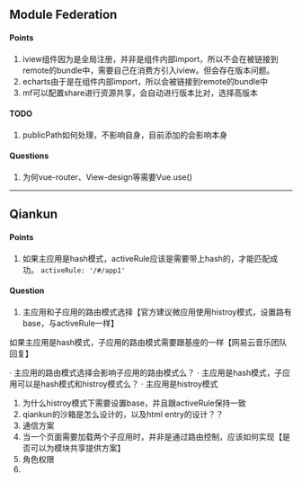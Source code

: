 ## Module Federation

#### Points
1. iview组件因为是全局注册，并非是组件内部import，所以不会在被链接到remote的bundle中，需要自己在消费方引入iview。但会存在版本问题。
2. echarts由于是在组件内部import，所以会被链接到remote的bundle中
3. mf可以配置share进行资源共享，会自动进行版本比对，选择高版本


#### TODO
1. publicPath如何处理，不影响自身，目前添加的会影响本身

#### Questions
1. 为何vue-router、View-design等需要Vue.use()



*******

## Qiankun

#### Points
1. 如果主应用是hash模式，activeRule应该是需要带上hash的，才能匹配成功。
   `activeRule: '/#/app1'`

#### Question

1. 主应用和子应用的路由模式选择【官方建议微应用使用histroy模式，设置路有base，与activeRule一样】

  如果主应用是hash模式，子应用的路由模式需要跟基座的一样【网易云音乐团队回复】

  · 主应用的路由模式选择会影响子应用的路由模式么？
  · 主应用是hash模式，子应用可以是hash模式和histroy模式么？
  · 主应用是histroy模式
1. 为什么histroy模式下需要设置base，并且跟activeRule保持一致
2. qiankun的沙箱是怎么设计的，以及html entry的设计？？
3. 通信方案
4. 当一个页面需要加载两个子应用时，并非是通过路由控制，应该如何实现【是否可以为模块共享提供方案】
5. 角色权限
6. 